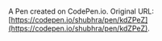 # 

A Pen created on CodePen.io. Original URL: [https://codepen.io/shubhra/pen/kdZPeZ](https://codepen.io/shubhra/pen/kdZPeZ).

